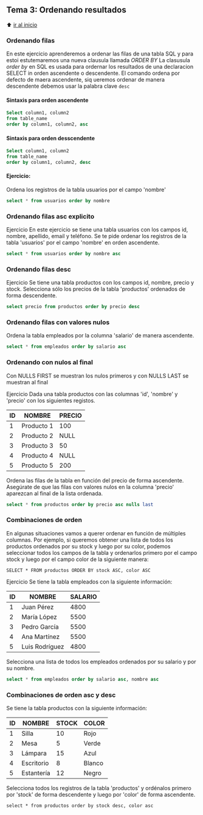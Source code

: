 ## Tema 3: Ordenando resultados
:arrow_up: [ir al inicio](./README.md#tabla-de-contenidos)
### Ordenando filas
En este ejercicio aprenderemos a ordenar las filas de una tabla SQL y para estoi estutemaremos una nueva clausula llamada *ORDER BY*
La clasusula *order by* en SQL es usada para ordernar los resultados de una declaracion SELECT in orden ascendente o descendente. El comando ordena por defecto de maera ascendente, siq ueremos ordenar de manera descendente debemos usar la palabra clave `desc`


#### Sintaxis para orden ascendente
```sql
Select column1, column2
from table_name
order by column1, column2, asc
```

#### Sintaxis para orden desscendente
```sql
Select column1, column2
from table_name
order by column1, column2, desc
```

#### Ejercicio:
Ordena los registros de la tabla usuarios por el campo 'nombre'
```sql
select * from usuarios order by nombre
```
### Ordenando filas asc explicito
Ejercicio
En este ejercicio se tiene una tabla usuarios con los campos id, nombre, apellido, email y teléfono. Se te pide ordenar los registros de la tabla 'usuarios' por el campo 'nombre' en orden ascendente.
```sql
select * from usuarios order by nombre asc
```

### Ordenando filas desc
Ejercicio
Se tiene una tabla productos con los campos id, nombre, precio y stock. Selecciona sólo los precios de la tabla 'productos' ordenados de forma descendente.
```sql
select precio from productos order by precio desc
```

### Ordenando filas con valores nulos
Ordena la tabla empleados por la columna 'salario' de manera ascendente.
```sql
select * from empleados order by salario asc
```

### Ordenando con nulos al final
Con NULLS FIRST se muestran los nulos primeros y con NULLS LAST se muestran al final

Ejercicio
Dada una tabla productos con las columnas 'id', 'nombre' y 'precio' con los siguientes registos.

| ID | NOMBRE     | PRECIO |
|----|------------|--------|
| 1  | Producto 1 | 100    |
| 2  | Producto 2 | NULL   |
| 3  | Producto 3 | 50     |
| 4  | Producto 4 | NULL   |
| 5  | Producto 5 | 200    |

Ordena las filas de la tabla en función del precio de forma ascendente. Asegúrate de que las filas con valores nulos en la columna 'precio' aparezcan al final de la lista ordenada.

```sql
select * from productos order by precio asc nulls last
```
### Combinaciones de orden

En algunas situaciones vamos a querer ordenar en función de múltiples columnas. Por ejemplo, si queremos obtener una lista de todos los productos ordenados por su stock y luego por su color, podemos seleccionar todos los campos de la tabla y ordenarlos primero por el campo stock y luego por el campo color de la siguiente manera:

```SELECT * FROM productos ORDER BY stock ASC, color ASC```

Ejercicio
Se tiene la tabla empleados con la siguiente información:

| ID | NOMBRE         | SALARIO |
|----|----------------|---------|
| 1  | Juan Pérez     | 4800    |
| 2  | María López    | 5500    |
| 3  | Pedro García   | 5500    |
| 4  | Ana Martínez   | 5500    |
| 5  | Luis Rodríguez | 4800    |

Selecciona una lista de todos los empleados ordenados por su salario y por su nombre.
```sql
select * from empleados order by salario asc, nombre asc
```

### Combinaciones de orden asc y desc
Se tiene la tabla productos con la siguiente información:

| ID | NOMBRE     | STOCK | COLOR  |
|----|------------|-------|--------|
| 1  | Silla      | 10    | Rojo   |
| 2  | Mesa       | 5     | Verde  |
| 3  | Lámpara    | 15    | Azul   |
| 4  | Escritorio | 8     | Blanco |
| 5  | Estantería | 12    | Negro  |

Selecciona todos los registros de la tabla 'productos' y ordénalos primero por 'stock' de forma descendente y luego por 'color' de forma ascendente.
```
select * from productos order by stock desc, color asc
```
